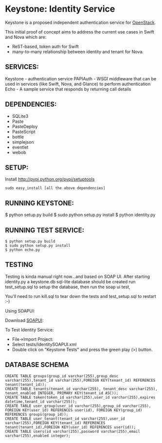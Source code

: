 Keystone: Identity Service
==========================

Keystone is a proposed independent authentication service for [OpenStack](http://www.openstack.org).

This initial proof of concept aims to address the current use cases in Swift and Nova which are:

* ReST-based, token auth for Swift
* many-to-many relationship between identity and tenant for Nova.


SERVICES:
---------

Keystone - authentication service
PAPIAuth - WSGI middleware that can be used in services (like Swift, Nova, and Glance) to perform authentication
Echo     - A sample service that responds by returning call details


DEPENDENCIES:
-------------

* SQLite3
* Paste
* PasteDeploy
* PasteScript
* bottle
* simplejson
* eventlet
* webob


SETUP:
------

Install http://pypi.python.org/pypi/setuptools

    sudo easy_install [all the above dependencies]


RUNNING KEYSTONE:
-----------------

   $ python setup.py build
   $ sudo python setup.py install
   $ python identity.py


RUNNING TEST SERVICE:
---------------------

    $ python setup.py build
    $ sudo python setup.py install
    $ python echo.py


TESTING
-------

Testing is kinda manual right now...and based on SOAP UI.  After
starting identity.py a keystone.db sql-lite database should be created
run test_setup.sql to setup the database, then run the soap ui test,

You'll need to run kill.sql to tear down the tests and test_setup.sql
to restart :-)

Using SOAPUI:

Download [SOAPUI](http://sourceforge.net/projects/soapui/files/):

To Test Identity Service:

* File->Import Project:
* Select tests/IdentitySOAPUI.xml
* Double click on "Keystone Tests" and press the green play (>) button.


DATABASE SCHEMA
---------------
    
    CREATE TABLE groups(group_id varchar(255),group_desc varchar(255),tenant_id varchar(255),FOREIGN KEY(tenant_id) REFERENCES tenant(tenant_id));
    CREATE TABLE tenants(tenant_id varchar(255), tenant_desc varchar(255), tenant_enabled INTEGER, PRIMARY KEY(tenant_id ASC));
    CREATE TABLE token(token_id varchar(255),user_id varchar(255),expires datetime,tenant_id varchar(255));
    CREATE TABLE user_group(user_id varchar(255),group_id varchar(255), FOREIGN KEY(user_id) REFERENCES user(id), FOREIGN KEY(group_id) REFERENCES groups(group_id));
    CREATE TABLE user_tenant(tenant_id varchar(255),user_id varchar(255),FOREIGN KEY(tenant_id) REFERENCES tenant(tenant_id),FOREIGN KEY(user_id) REFERENCES user(id));
    CREATE TABLE users(id varchar(255),password varchar(255),email varchar(255),enabled integer);
